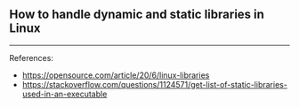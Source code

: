 ## How to handle dynamic and static libraries in Linux

---

References:
- https://opensource.com/article/20/6/linux-libraries
- https://stackoverflow.com/questions/1124571/get-list-of-static-libraries-used-in-an-executable
